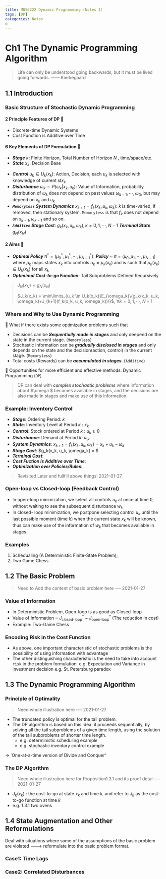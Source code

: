 ```yaml
---
title: MDS6222 Dynamic Programming (Notes 1)
tags: [DP]
categories: Notes
m
---
```


# Ch1 The Dynamic Programming Algorithm
>Life can only be understood going backwards,
>but it must be lived going forwards.
>—— Kierkegaard

<!-- more -->

## 1.1 Introduction

### Basic Structure of Stochastic Dynamic Programming

#### **2** Principle Features of DP 👀
* Discrete-time Dynamic Systems
* Cost Function is Additive over Time

#### **6** Key Elements of DP Formulation 👀
* ***Stage***  $k$: Finite Horizon, Total Number of Horizon $N$ , time/space/etc.
* ***State*** $x_k$: Decision Base
- ***Control*** $u_k \in U_k(x_k)$: Action, Decision, each $u_k$ is selected with knowledge of current st$x_k$
- ***Disturbance***  $\omega_k \sim P(\omega_k|x_k, u_k)$: Value of Information, probability distribution of $\omega_k$ does not depend on past values $\omega_{k-1}, \dotsm, \omega_0$, but may depend on $x_k$ and $u_k$
- ***`Memoryless` System Dynamics*** $x_{k+1} = f_k(x_k, u_k, \omega_k)$: $k$ is time-varied, if removed, then stationary system.  `Memoryless` is that $f_k$ does not depend on $x_{k-1}, \omega_{k-1}$ and so on.
- ***`Additive` Stage Cost***: $g_k(x_k, u_k, \omega_k), k = 0, 1, \dotsm, N-1$
     ***Terminal State***: $g_N(x_N)$

#### **2** Aims 👀

- ***Optimal Policy*** $\pi^* = \left(\mu_0^*, \mu_1^*, \dotsm, \mu_{N-1}^* \right)$: ***Policy*** ~ $\pi = \left(\mu_0, \mu_1, \dotsm, \mu_{N-1}\right)$ where $\mu_k$ maps states $x_k$ into controls $u_k = \mu_k(x_k)$ and is such that $\mu_k(x_k) \in U_k(x_k)$ for all $x_k$
- ***Optimimal Cost-to-go Function***: Tail Subproblems Defined Recursively

> $J_N(x_N) = g_N(x_N)$
>
> $J_k(x_k) = \min\limits_{u_k \in U_k(x_k)}E_{\omega_k}\{g_k(x_k, u_k, \omega_k)+J_{k+1}(f_k(x_k, u_k, \omega_k))\}$,  $\forall k = 0, 1, \dotsm, N-1$


### Where and Why to Use Dynamic Programming

👀️ What if there exists some optimization problems such that

* Decisions can be ***Sequentially made in stages*** and only deepend on the state in the current stage.  (`Memoryless`)
* Stochastic Information can be ***gradually disclosed in stages*** and only depends on the state and the decision(action, control) in the current stage. (`Memoryless`)
* Total costs (Rewards) can be ***accumulated in stages***. (`Additive`)

🚀️ Opportunities for more efficient and effective methods: Dynamic Programming (`DP`)
>DP can deal with ***complex stochastic problems*** where information about $\omega  $ becomes available in stages, and the decisions are also made in stages and make use of this information.


### Example: Inventory Control
- ***Stage***: Ordering Period: $k$
- ***State***: Inventory Level at Period $k$ : $x_k$
- ***Control***: Stock ordered at Period $k$ : $u_k \ge 0$
- ***Disturbance***: Demand at Period $k$: $\omega_k$
- ***System Dynamics***: $x_{k+1} = f_k(x_k, u_k, \omega_k) = x_k + u_k - \omega_k$
- ***Stage Cost***: $g_k(x_k, u_k, \omega_k) = $
- ***Terminal Cost***:
- ***Cost Fuction is Additive over Time***:
- ***Optimization over Policies/Rules***:

> Revisited Later and fullfill above things! 2021-01-27

### Open-loop vs Closed-loop (Feedback Control)
- In open-loop minimization, we select all controls $u_k$ at once at time 0, without waiting to see the subsequent disturbance $w_k$
- In closed- loop minimization, we postpone selecting control $u_k$ until the last possible moment (time $k$) when the current state $x_k$ will be known, thus can make use of the information of $w_k$ that becomes available in stages

### Examples
1. Schedualing (A Deterministic Finite-State Problem);
2. Two Game Chess


## 1.2 The Basic Problem
> Need to Add the content of basic problem here --- 2021-01-27
### Value of Information
-  In Deterministic Problem, Open-loop is as good as Closed-loop
-  Value of Information = $J^*_{\text{closed-loop}} - J^*_{\text{open-loop}}$  (The reduction in cost)
-  Example: Two-Game Chess

### Encoding Risk in the Cost Function
- As above, one important characteristic of stochastic problems is the possibility of using information with advantage
- The other distinguishing characteristic is the need to take into account `risk` in the problem formulation.
  e.g. Expectation and Variance in investment decision
  e.g. St. Petersburg paradox


## 1.3 The Dynamic Programming Algorithm
### Principle of Optimality
> Need whole illustration here --- 2021-01-27

- The truncated policy is optimal for the tail problem.
- The DP algorithm is based on this idea: it proceeds sequentially, by solving all the tail subproblems of a given time length, using the solution of the tail subproblems of shorter time length.
  - e.g. deterministic scheduling example
  - e.g. stochastic inventory control example

-> 'One-at-a-time version of Divide and Conquer'

### The DP Algorithm
> Need whole illustration here for Proposition1.3.1 and its proof detail --- 2021-01-27

- $J_k(x_k)$ : the cost-to-go at state $x_k$ and time $k$, and refer to $J_k$ as the cost-to-go function at time $k$
- e.g. 1.3.1 two ovens


## 1.4 State Augmentation and Other Reformulations
Deal with situations where some of the assumptions of the basic problem are violated ---> reformulate into the basic problem format.

### Case1: Time Lags
### Case2: Correlated Disturbances















